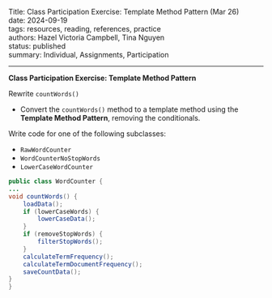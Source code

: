 Title: Class Participation Exercise: Template Method Pattern (Mar 26)  
date: 2024-09-19    
tags: resources, reading, references, practice  
authors: Hazel Victoria Campbell, Tina Nguyen  
status: published  
summary: Individual, Assignments, Participation  

----

**Class Participation Exercise: Template Method Pattern**

Rewrite `countWords()`
* Convert the `countWords()` method to a template method using the **Template Method Pattern**, removing the conditionals.

Write code for one of the following subclasses:
* `RawWordCounter`
* `WordCounterNoStopWords`
* `LowerCaseWordCounter`

```java
public class WordCounter {
...
void countWords() {
    loadData();
    if (lowerCaseWords) {
        lowerCaseData();
    }
    if (removeStopWords) {
        filterStopWords();
    }
    calculateTermFrequency();
    calculateTermDocumentFrequency();
    saveCountData();
}
}
```
